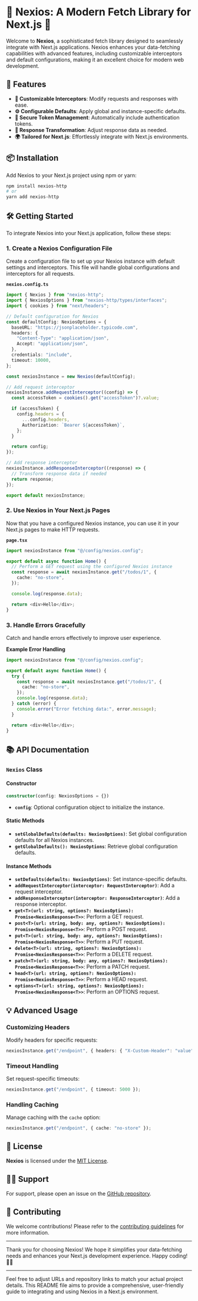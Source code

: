 # 🌟 Nexios: A Modern Fetch Library for Next.js 🌟

Welcome to **Nexios**, a sophisticated fetch library designed to seamlessly integrate with Next.js applications. Nexios enhances your data-fetching capabilities with advanced features, including customizable interceptors and default configurations, making it an excellent choice for modern web development.

## 🚀 Features

- **🔧 Customizable Interceptors**: Modify requests and responses with ease.
- **⚙️ Configurable Defaults**: Apply global and instance-specific defaults.
- **🔐 Secure Token Management**: Automatically include authentication tokens.
- **🔄 Response Transformation**: Adjust response data as needed.
- **🌍 Tailored for Next.js**: Effortlessly integrate with Next.js environments.

## 📦 Installation

Add Nexios to your Next.js project using npm or yarn:

```bash
npm install nexios-http
# or
yarn add nexios-http
```

## 🛠️ Getting Started

To integrate Nexios into your Next.js application, follow these steps:

### **1. Create a Nexios Configuration File**

Create a configuration file to set up your Nexios instance with default settings and interceptors. This file will handle global configurations and interceptors for all requests.

**`nexios.config.ts`**

```typescript
import { Nexios } from "nexios-http";
import { NexiosOptions } from "nexios-http/types/interfaces";
import { cookies } from "next/headers";

// Default configuration for Nexios
const defaultConfig: NexiosOptions = {
  baseURL: "https://jsonplaceholder.typicode.com",
  headers: {
    "Content-Type": "application/json",
    Accept: "application/json",
  },
  credentials: "include",
  timeout: 10000,
};

const nexiosInstance = new Nexios(defaultConfig);

// Add request interceptor
nexiosInstance.addRequestInterceptor((config) => {
  const accessToken = cookies().get("accessToken")?.value;

  if (accessToken) {
    config.headers = {
      ...config.headers,
      Authorization: `Bearer ${accessToken}`,
    };
  }

  return config;
});

// Add response interceptor
nexiosInstance.addResponseInterceptor((response) => {
  // Transform response data if needed
  return response;
});

export default nexiosInstance;
```

### **2. Use Nexios in Your Next.js Pages**

Now that you have a configured Nexios instance, you can use it in your Next.js pages to make HTTP requests.

**`page.tsx`**

```typescript
import nexiosInstance from "@/config/nexios.config";

export default async function Home() {
  // Perform a GET request using the configured Nexios instance
  const response = await nexiosInstance.get("/todos/1", {
    cache: "no-store",
  });

  console.log(response.data);

  return <div>Hello</div>;
}
```

### **3. Handle Errors Gracefully**

Catch and handle errors effectively to improve user experience.

**Example Error Handling**

```typescript
import nexiosInstance from "@/config/nexios.config";

export default async function Home() {
  try {
    const response = await nexiosInstance.get("/todos/1", {
      cache: "no-store",
    });
    console.log(response.data);
  } catch (error) {
    console.error("Error fetching data:", error.message);
  }

  return <div>Hello</div>;
}
```

## 📚 API Documentation

### **`Nexios` Class**

#### **Constructor**

```typescript
constructor(config: NexiosOptions = {})
```

- **`config`**: Optional configuration object to initialize the instance.

#### **Static Methods**

- **`setGlobalDefaults(defaults: NexiosOptions)`**: Set global configuration defaults for all Nexios instances.
- **`getGlobalDefaults(): NexiosOptions`**: Retrieve global configuration defaults.

#### **Instance Methods**

- **`setDefaults(defaults: NexiosOptions)`**: Set instance-specific defaults.
- **`addRequestInterceptor(interceptor: RequestInterceptor)`**: Add a request interceptor.
- **`addResponseInterceptor(interceptor: ResponseInterceptor)`**: Add a response interceptor.
- **`get<T>(url: string, options?: NexiosOptions): Promise<NexiosResponse<T>>`**: Perform a GET request.
- **`post<T>(url: string, body: any, options?: NexiosOptions): Promise<NexiosResponse<T>>`**: Perform a POST request.
- **`put<T>(url: string, body: any, options?: NexiosOptions): Promise<NexiosResponse<T>>`**: Perform a PUT request.
- **`delete<T>(url: string, options?: NexiosOptions): Promise<NexiosResponse<T>>`**: Perform a DELETE request.
- **`patch<T>(url: string, body: any, options?: NexiosOptions): Promise<NexiosResponse<T>>`**: Perform a PATCH request.
- **`head<T>(url: string, options?: NexiosOptions): Promise<NexiosResponse<T>>`**: Perform a HEAD request.
- **`options<T>(url: string, options?: NexiosOptions): Promise<NexiosResponse<T>>`**: Perform an OPTIONS request.

## 💡 Advanced Usage

### **Customizing Headers**

Modify headers for specific requests:

```typescript
nexiosInstance.get("/endpoint", { headers: { "X-Custom-Header": "value" } });
```

### **Timeout Handling**

Set request-specific timeouts:

```typescript
nexiosInstance.get("/endpoint", { timeout: 5000 });
```

### **Handling Caching**

Manage caching with the `cache` option:

```typescript
nexiosInstance.get("/endpoint", { cache: "no-store" });
```

## 📜 License

**Nexios** is licensed under the [MIT License](LICENSE).

## 🙋‍♂️ Support

For support, please open an issue on the [GitHub repository](https://github.com/saminravi99/nexios-http/issues).

## 👥 Contributing

We welcome contributions! Please refer to the [contributing guidelines](CONTRIBUTING.md) for more information.

---

Thank you for choosing Nexios! We hope it simplifies your data-fetching needs and enhances your Next.js development experience. Happy coding! 🚀✨

---

Feel free to adjust URLs and repository links to match your actual project details. This README file aims to provide a comprehensive, user-friendly guide to integrating and using Nexios in a Next.js environment.
